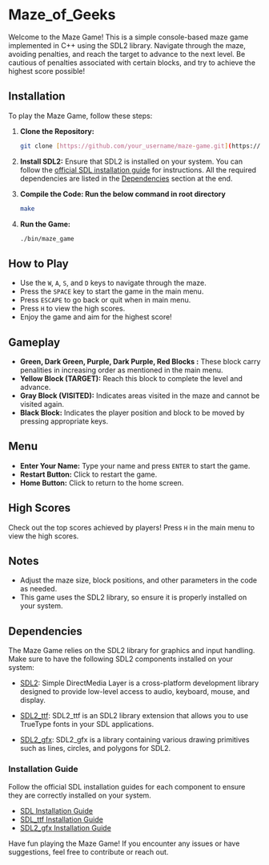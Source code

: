 # Maze_of_Geeks

Welcome to the Maze Game! This is a simple console-based maze game implemented in C++ using the SDL2 library. Navigate through the maze, avoiding penalties, and reach the target to advance to the next level. Be cautious of penalties associated with certain blocks, and try to achieve the highest score possible!

## Installation

To play the Maze Game, follow these steps:

1. **Clone the Repository:**
   ```bash
   git clone [https://github.com/your_username/maze-game.git](https://github.com/MutantShakes/Maze_of_Geeks.git)
   ```

2. **Install SDL2:**
   Ensure that SDL2 is installed on your system. You can follow the [official SDL installation guide](https://wiki.libsdl.org/Installation) for instructions. All the required dependencies are listed in the [Dependencies](#dependencies) section at the end. 

4. **Compile the Code: Run the below command in root directory**
   ```bash
   make
   ```

5. **Run the Game:**
   ```bash
   ./bin/maze_game
   ```

## How to Play

- Use the `W`, `A`, `S`, and `D` keys to navigate through the maze.
- Press the `SPACE` key to start the game in the main menu.
- Press `ESCAPE` to go back or quit when in main menu.
- Press `H` to view the high scores.
- Enjoy the game and aim for the highest score!

## Gameplay

- **Green, Dark Green, Purple, Dark Purple, Red Blocks :** These block carry penalities in increasing order as mentioned in the main menu.
- **Yellow Block (TARGET):** Reach this block to complete the level and advance.
- **Gray Block (VISITED):** Indicates areas visited in the maze and cannot be visited again.
- **Black Block:** Indicates the player position and block to be moved by pressing appropriate keys.

## Menu

- **Enter Your Name:** Type your name and press `ENTER` to start the game.
- **Restart Button:** Click to restart the game.
- **Home Button:** Click to return to the home screen.

## High Scores

Check out the top scores achieved by players! Press `H` in the main menu to view the high scores.

## Notes

- Adjust the maze size, block positions, and other parameters in the code as needed.
- This game uses the SDL2 library, so ensure it is properly installed on your system.

## Dependencies

The Maze Game relies on the SDL2 library for graphics and input handling. Make sure to have the following SDL2 components installed on your system:

- [SDL2](https://libsdl.org/download-2.0.php): Simple DirectMedia Layer is a cross-platform development library designed to provide low-level access to audio, keyboard, mouse, and display.

- [SDL2_ttf](https://libsdl.org/projects/SDL_ttf/): SDL2_ttf is an SDL2 library extension that allows you to use TrueType fonts in your SDL applications.

- [SDL2_gfx](http://www.ferzkopp.net/wordpress/2016/01/02/sdl_gfx-sdl2_gfx/): SDL2_gfx is a library containing various drawing primitives such as lines, circles, and polygons for SDL2.

### Installation Guide

Follow the official SDL installation guides for each component to ensure they are correctly installed on your system.

- [SDL Installation Guide](https://wiki.libsdl.org/Installation)
- [SDL_ttf Installation Guide](https://libsdl.org/projects/SDL_ttf/)
- [SDL2_gfx Installation Guide](http://www.ferzkopp.net/wordpress/2016/01/02/sdl_gfx-sdl2_gfx/)

Have fun playing the Maze Game! If you encounter any issues or have suggestions, feel free to contribute or reach out.
